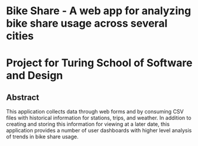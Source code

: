 # Bike Share - A web app for analyzing bike share usage across several cities

# Project for Turing School of Software and Design

## Abstract

This application collects data through web forms and by consuming CSV files with historical information for stations, trips, and weather. In addition to creating and storing this information for viewing at a later date, this application provides a number of user dashboards with higher level analysis of trends in bike share usage.
